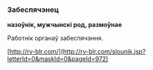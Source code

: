 ### Забеспячэнец
**назоўнік, мужчынскі род, размоўнае**

Работнік органаў забеспячэння.

<a rel="author">[http://rv-blr.com/](http://rv-blr.com/slounik.jsp?letterId=0&maskId=0&pageId=972)</a>
